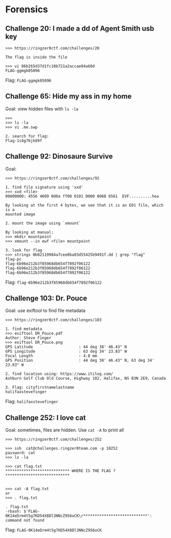 # Forensics


## Challenge 20: I made a dd of Agent Smith usb key


```
>>> https://ringzer0ctf.com/challenges/20

The flag is inside the file

>>> vi 86b265d37d1fc10b721a2accae04a60d
FLAG-ggmgk05096
```

Flag: `FLAG-ggmgk05096`


## Challenge 65: Hide my ass in my home

Goal: view hidden files with `ls -la`


```
>>> 
>>> ls -la
>>> vi .me.swp

2. search for flag: 
Flag-1s4g76jk89f

```

## Challenge 92: Dinosaure Survive

Goal: 

```
>>> https://ringzer0ctf.com/challenges/92

1. find file signature using 'xxd'
>>> xxd <file>
00000000: 4556 4609 0d0a ff00 0101 0000 0068 6561  EVF..........hea

By looking at the first 4 bytes, we see that it is an E01 file, which is a 
mounted image

2. mount the image using `xmount`

By looking at manual:
>>> mkdir mountpoint
>>> xmount --in ewf <file> mountpoint

3. look for flag 
>>> strings 0b02119984a7cee0ba83d55425b9491f.dd | grep "flag"
flag-pc
flag-6b96e212b3f85968db654f7892f06122
flag-6b96e212b3f85968db654f7892f06122
flag-6b96e212b3f85968db654f7892f06122
```

Flag: `flag-6b96e212b3f85968db654f7892f06122`



## Challenge 103: Dr. Pouce

Goal: use exiftool to find file metadata

```
>>> https://ringzer0ctf.com/challenges/103

1. find metadata
>>> exiftool DR_Pouce.pdf
Author: Steve Finger
>>> exiftool DR_Pouce.png
GPS Latitude                    : 44 deg 38' 46.43" N
GPS Longitude                   : 63 deg 34' 23.83" W
Focal Length                    : 4.0 mm
GPS Position                    : 44 deg 38' 46.43" N, 63 deg 34' 23.83" W

2. find location using: https://www.itilog.com/
Ashburn Golf Club Old Course, Highway 102, Halifax, NS B3N 2E9, Canada

3. Flag: cityfirstnamelastname
halifaxstevefinger

```

Flag: `halifaxstevefinger`


## Challenge 252: I love cat

Goal: sometimes, files are hidden. Use `cat -A` to print all

```
>>> https://ringzer0ctf.com/challenges/252

>>> ssh  cat@challenges.ringzer0team.com -p 10252
password: cat
>>> ls -la

>>> cat flag.txt 
**************************** WHERE IS THE FLAG ? ****************************


>>> cat -A flag.txt
or 
>>> . flag.txt

. flag.txt 
-rbash: $'FLAG-0K14eDrm4t5g7KD54X8Dl3NNcZ956oCK\r****************************': command not found

```

Flag: `FLAG-0K14eDrm4t5g7KD54X8Dl3NNcZ956oCK`


